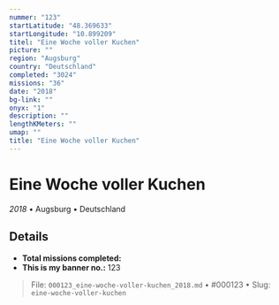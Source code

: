 ```yaml
---
nummer: "123"
startLatitude: "48.369633"
startLongitude: "10.899209"
titel: "Eine Woche voller Kuchen"
picture: ""
region: "Augsburg"
country: "Deutschland"
completed: "3024"
missions: "36"
date: "2018"
bg-link: ""
onyx: "1"
description: ""
lengthKMeters: ""
umap: ""
title: "Eine Woche voller Kuchen"
---
```

# Eine Woche voller Kuchen

*2018* • Augsburg • Deutschland



## Details


- **Total missions completed:** 
- **This is my banner no.:** 123





> File: `000123_eine-woche-voller-kuchen_2018.md` • #000123 • Slug: `eine-woche-voller-kuchen`
